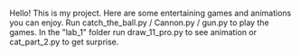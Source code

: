Hello! This is my project. Here are some entertaining games and animations you can enjoy.
Run catch_the_ball.py / Cannon.py / gun.py to play the games.
In the "lab_1" folder run draw_11_pro.py to see animation or cat_part_2.py to get surprise. 
